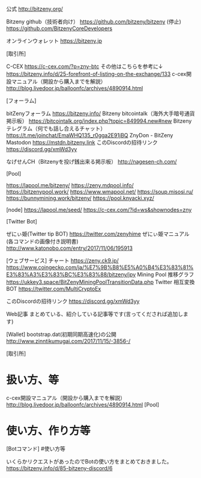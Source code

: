 公式
http://bitzeny.org/

Bitzeny github（技術者向け）
https://github.com/bitzeny/bitzeny (停止)
https://github.com/BitzenyCoreDevelopers

オンラインウォレット
https://bitzeny.jp

[取引所]

C-CEX
https://c-cex.com/?p=zny-btc
その他はこちらを参考に↓
https://bitzeny.info/d/25-forefront-of-listing-on-the-exchange/133
c-cex開設マニュアル（開設から購入までを解説）
http://blog.livedoor.jp/balloonfc/archives/4890914.html

[フォーラム]

bitZenyフォーラム
https://bitzeny.info/
Bitzeny bitcointalk（海外大手暗号通貨掲示板）
https://bitcointalk.org/index.php?topic=849994.new#new
Bitzenyテレグラム（何でも話し合えるチャット）
https://t.me/joinchat/EmaWHQ135_r0gga2E91jBQ
ZnyDon - BitZeny Mastodon
https://mstdn.bitzeny.link
このDiscordの招待リンク
https://discord.gg/xmWd3yy

なげせんCH（Bitzenyを投げ銭出来る掲示板）
http://nagesen-ch.com/

[Pool]

https://lapool.me/bitzeny/
https://zeny.mdpool.info/
https://bitzenypool.work/
https://www.wmapool.net/
https://soup.misosi.ru/
https://bunnymining.work/bitzeny/
https://pool.knyacki.xyz/

[node]
https://lapool.me/seed/
https://c-cex.com/?id=ws&shownodes=zny

[Twitter Bot]

ぜにぃ姫(Twitter tip BOT)
https://twitter.com/zenyhime
ぜにぃ姫マニュアル(各コマンドの画像付き説明書)
http://www.katonobo.com/entry/2017/11/06/195913


[ウェブサービス]
チャート
https://zeny.ck9.jp/
https://www.coingecko.com/ja/%E7%9B%B8%E5%A0%B4%E3%83%81%E3%83%A3%E3%83%BC%E3%83%88/bitzeny/jpy
Mining Pool 推移グラフ
https://ukkey3.space/BitZenyMiningPoolTransitionData.php
Twitter 相互変換BOT
https://twitter.com/MultiCryptoEx

このDiscordの招待リンク
https://discord.gg/xmWd3yy

Web記事
まとめている、紹介している記事等です(言ってくだされば追加します)

[Wallet]
bootstrap.dat(初期同期高速化)の公開
http://www.zinntikumugai.com/2017/11/15/-3856-/

[取引所]
# 扱い方、等
c-cex開設マニュアル（開設から購入までを解説）
http://blog.livedoor.jp/balloonfc/archives/4890914.html
[Pool]
# 使い方、作り方等
[Botコマンド]
#使い方等

いくらかリクエストがあったのでBotの使い方をまとめておきました。 https://bitzeny.info/d/85-bitzeny-discord/6
